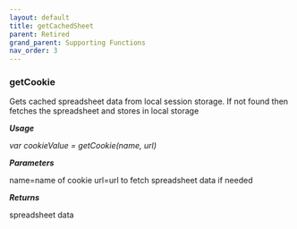 ```yaml
---
layout: default
title: getCachedSheet
parent: Retired
grand_parent: Supporting Functions
nav_order: 3
---
```


### getCookie

Gets cached spreadsheet data from local session storage.  If not found then fetches
the spreadsheet and stores in local storage              

***Usage***

*var cookieValue = getCookie(name, url)*

***Parameters***

name=name of cookie
url=url to fetch spreadsheet data if needed 

***Returns***

spreadsheet data 
